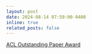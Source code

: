 ```yaml
---
layout: post
date: 2024-08-14 07:59:00-0400
inline: true
related_posts: false
---
```


<a href="https://2024.aclweb.org/program/best_papers/" target='_blank'>ACL Outstanding Paper Award</a>

